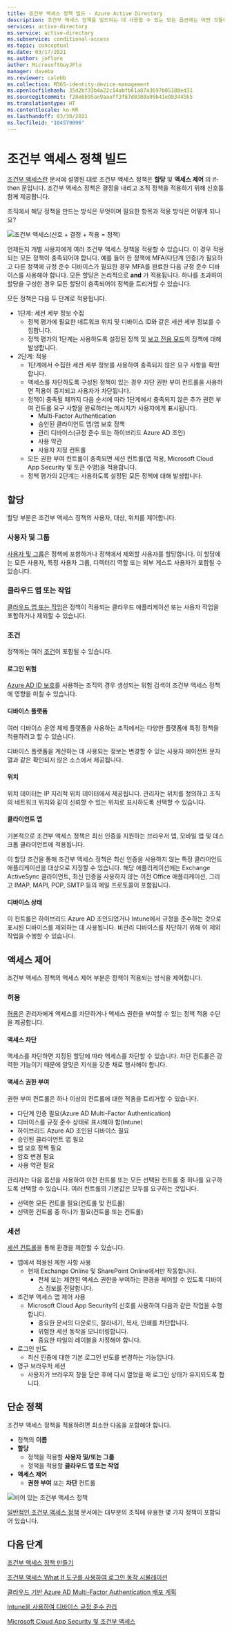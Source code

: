 ```yaml
---
title: 조건부 액세스 정책 빌드 - Azure Active Directory
description: 조건부 액세스 정책을 빌드하는 데 사용할 수 있는 모든 옵션에는 어떤 것들이 있으며 그 의미는 무엇인가요?
services: active-directory
ms.service: active-directory
ms.subservice: conditional-access
ms.topic: conceptual
ms.date: 03/17/2021
ms.author: joflore
author: MicrosoftGuyJFlo
manager: daveba
ms.reviewer: calebb
ms.collection: M365-identity-device-management
ms.openlocfilehash: 35d2bf33b4a22c14abfb61a87a3697b05188ed31
ms.sourcegitcommit: f28ebb95ae9aaaff3f87d8388a09b41e0b3445b5
ms.translationtype: HT
ms.contentlocale: ko-KR
ms.lasthandoff: 03/30/2021
ms.locfileid: "104579096"
---
```

# <a name="building-a-conditional-access-policy"></a>조건부 액세스 정책 빌드

[조건부 액세스란](overview.md) 문서에 설명된 대로 조건부 액세스 정책은 **할당** 및 **액세스 제어** 의 if-then 문입니다. 조건부 액세스 정책은 결정을 내리고 조직 정책을 적용하기 위해 신호를 함께 제공합니다.

조직에서 해당 정책을 만드는 방식은 무엇이며 필요한 항목과 적용 방식은 어떻게 되나요?

![조건부 액세스(신호 + 결정 + 적용 = 정책)](./media/concept-conditional-access-policies/conditional-access-signal-decision-enforcement.png)

언제든지 개별 사용자에게 여러 조건부 액세스 정책을 적용할 수 있습니다. 이 경우 적용되는 모든 정책이 충족되어야 합니다. 예를 들어 한 정책에 MFA(다단계 인증)가 필요하고 다른 정책에 규정 준수 디바이스가 필요한 경우 MFA를 완료한 다음 규정 준수 디바이스를 사용해야 합니다. 모든 할당은 논리적으로 **and** 가 적용됩니다. 하나를 초과하여 할당을 구성한 경우 모든 할당이 충족되어야 정책을 트리거할 수 있습니다.

모든 정책은 다음 두 단계로 적용됩니다.

- 1단계: 세션 세부 정보 수집 
   - 정책 평가에 필요한 네트워크 위치 및 디바이스 ID와 같은 세션 세부 정보를 수집합니다. 
   - 정책 평가의 1단계는 사용하도록 설정된 정책 및 [보고 전용 모드](concept-conditional-access-report-only.md)의 정책에 대해 발생합니다.
- 2단계: 적용 
   - 1단계에서 수집한 세션 세부 정보를 사용하여 충족되지 않은 요구 사항을 확인합니다. 
   - 액세스를 차단하도록 구성된 정책이 있는 경우 차단 권한 부여 컨트롤을 사용하면 적용이 중지되고 사용자가 차단됩니다. 
   - 정책이 충족될 때까지 다음 순서에 따라 1단계에서 충족되지 않은 추가 권한 부여 컨트롤 요구 사항을 완료하라는 메시지가 사용자에게 표시됩니다.  
      - Multi-Factor Authentication 
      - 승인된 클라이언트 앱/앱 보호 정책 
      - 관리 디바이스(규정 준수 또는 하이브리드 Azure AD 조인) 
      - 사용 약관 
      - 사용자 지정 컨트롤  
   - 모든 권한 부여 컨트롤이 충족되면 세션 컨트롤(앱 적용, Microsoft Cloud App Security 및 토큰 수명)을 적용합니다. 
   - 정책 평가의 2단계는 사용하도록 설정된 모든 정책에 대해 발생합니다. 

## <a name="assignments"></a>할당

할당 부분은 조건부 액세스 정책의 사용자, 대상, 위치를 제어합니다.

### <a name="users-and-groups"></a>사용자 및 그룹

[사용자 및 그룹](concept-conditional-access-users-groups.md)은 정책에 포함하거나 정책에서 제외할 사용자를 할당합니다. 이 할당에는 모든 사용자, 특정 사용자 그룹, 디렉터리 역할 또는 외부 게스트 사용자가 포함될 수 있습니다. 

### <a name="cloud-apps-or-actions"></a>클라우드 앱 또는 작업

[클라우드 앱 또는 작업](concept-conditional-access-cloud-apps.md)은 정책이 적용되는 클라우드 애플리케이션 또는 사용자 작업을 포함하거나 제외할 수 있습니다.

### <a name="conditions"></a>조건

정책에는 여러 [조건](concept-conditional-access-conditions.md)이 포함될 수 있습니다.

#### <a name="sign-in-risk"></a>로그인 위험

[Azure AD ID 보호](../identity-protection/overview-identity-protection.md)를 사용하는 조직의 경우 생성되는 위험 검색이 조건부 액세스 정책에 영향을 미칠 수 있습니다.

#### <a name="device-platforms"></a>디바이스 플랫폼

여러 디바이스 운영 체제 플랫폼을 사용하는 조직에서는 다양한 플랫폼에 특정 정책을 적용하려고 할 수 있습니다. 

디바이스 플랫폼을 계산하는 데 사용되는 정보는 변경할 수 있는 사용자 에이전트 문자열과 같은 확인되지 않은 소스에서 제공됩니다.

#### <a name="locations"></a>위치

위치 데이터는 IP 지리적 위치 데이터에서 제공됩니다. 관리자는 위치를 정의하고 조직의 네트워크 위치와 같이 신뢰할 수 있는 위치로 표시하도록 선택할 수 있습니다.

#### <a name="client-apps"></a>클라이언트 앱

기본적으로 조건부 액세스 정책은 최신 인증을 지원하는 브라우저 앱, 모바일 앱 및 데스크톱 클라이언트에 적용됩니다. 

이 할당 조건을 통해 조건부 액세스 정책은 최신 인증을 사용하지 않는 특정 클라이언트 애플리케이션을 대상으로 지정할 수 있습니다. 해당 애플리케이션에는 Exchange ActiveSync 클라이언트, 최신 인증을 사용하지 않는 이전 Office 애플리케이션, 그리고 IMAP, MAPI, POP, SMTP 등의 메일 프로토콜이 포함됩니다.

#### <a name="device-state"></a>디바이스 상태

이 컨트롤은 하이브리드 Azure AD 조인되었거나 Intune에서 규정을 준수하는 것으로 표시된 디바이스를 제외하는 데 사용됩니다. 비관리 디바이스를 차단하기 위해 이 제외 작업을 수행할 수 있습니다. 

## <a name="access-controls"></a>액세스 제어

조건부 액세스 정책의 액세스 제어 부분은 정책이 적용되는 방식을 제어합니다.

### <a name="grant"></a>허용

[허용](concept-conditional-access-grant.md)은 관리자에게 액세스를 차단하거나 액세스 권한을 부여할 수 있는 정책 적용 수단을 제공합니다.

#### <a name="block-access"></a>액세스 차단

액세스를 차단하면 지정된 할당에 따라 액세스를 차단할 수 있습니다. 차단 컨트롤은 강력한 기능이기 때문에 알맞은 지식을 갖춘 채로 행사해야 합니다.

#### <a name="grant-access"></a>액세스 권한 부여

권한 부여 컨트롤은 하나 이상의 컨트롤에 대한 적용을 트리거할 수 있습니다. 

- 다단계 인증 필요(Azure AD Multi-Factor Authentication)
- 디바이스를 규정 준수 상태로 표시해야 함(Intune)
- 하이브리드 Azure AD 조인된 디바이스 필요
- 승인된 클라이언트 앱 필요
- 앱 보호 정책 필요
- 암호 변경 필요
- 사용 약관 필요

관리자는 다음 옵션을 사용하여 이전 컨트롤 또는 모든 선택된 컨트롤 중 하나를 요구하도록 선택할 수 있습니다. 여러 컨트롤의 기본값은 모두를 요구하는 것입니다.

- 선택한 모든 컨트롤 필요(컨트롤 및 컨트롤)
- 선택한 컨트롤 중 하나가 필요(컨트롤 또는 컨트롤)

### <a name="session"></a>세션

[세션 컨트롤](concept-conditional-access-session.md)을 통해 환경을 제한할 수 있습니다. 

- 앱에서 적용된 제한 사항 사용
   - 현재 Exchange Online 및 SharePoint Online에서만 작동합니다.
      - 전체 또는 제한된 액세스 권한을 부여하는 환경을 제어할 수 있도록 디바이스 정보를 전달합니다.
- 조건부 액세스 앱 제어 사용
   - Microsoft Cloud App Security의 신호를 사용하여 다음과 같은 작업을 수행합니다. 
      - 중요한 문서의 다운로드, 잘라내기, 복사, 인쇄를 차단합니다.
      - 위험한 세션 동작을 모니터링합니다.
      - 중요한 파일의 레이블을 지정해야 합니다.
- 로그인 빈도
   - 최신 인증에 대한 기본 로그인 빈도를 변경하는 기능입니다.
- 영구 브라우저 세션
   - 사용자가 브라우저 창을 닫은 후에 다시 열었을 때 로그인 상태가 유지되도록 합니다.

## <a name="simple-policies"></a>단순 정책

조건부 액세스 정책을 적용하려면 최소한 다음을 포함해야 합니다.

- 정책의 **이름**
- **할당**
   - 정책을 적용할 **사용자 및/또는 그룹**
   - 정책을 적용할 **클라우드 앱 또는 작업**
- **액세스 제어**
   - **권한 부여** 또는 **차단** 컨트롤

![비어 있는 조건부 액세스 정책](./media/concept-conditional-access-policies/conditional-access-blank-policy.png)

[일반적인 조건부 액세스 정책](concept-conditional-access-policy-common.md) 문서에는 대부분의 조직에 유용한 몇 가지 정책이 포함되어 있습니다.

## <a name="next-steps"></a>다음 단계

[조건부 액세스 정책 만들기](../authentication/tutorial-enable-azure-mfa.md?bc=%2fazure%2factive-directory%2fconditional-access%2fbreadcrumb%2ftoc.json&toc=%2fazure%2factive-directory%2fconditional-access%2ftoc.json#create-a-conditional-access-policy)

[조건부 액세스 What If 도구를 사용하여 로그인 동작 시뮬레이션](troubleshoot-conditional-access-what-if.md)

[클라우드 기반 Azure AD Multi-Factor Authentication 배포 계획](../authentication/howto-mfa-getstarted.md)

[Intune을 사용하여 디바이스 규정 준수 관리](/intune/device-compliance-get-started)

[Microsoft Cloud App Security 및 조건부 액세스](/cloud-app-security/proxy-intro-aad)
